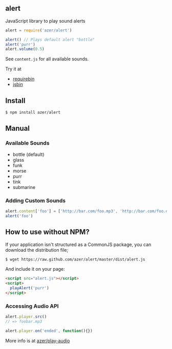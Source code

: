## alert

JavaScript library to play sound alerts 

```js
alert = require('azer/alert')

alert() // Plays default alert "bottle"
alert('purr')
alert.volume(0.5)
```

See `content.js` for all available sounds.

Try it at
* [requirebin](http://requirebin.com/?gist=6050220)
* [jsbin](http://jsbin.com/enobox/1/edit)

## Install

```bash
$ npm install azer/alert
```

## Manual

### Available Sounds

* bottle (default)
* glass
* funk
* morse
* purr
* tink
* submarine

### Adding Custom Sounds

```js
alert.content['foo'] = ['http://bar.com/foo.mp3', 'http://bar.com/foo.ogg']
alert('foo')
```

## How to use without NPM?

If your application isn't structured as a CommonJS package, you can download the distribution file;

```bash
$ wget https://raw.github.com/azer/alert/master/dist/alert.js
```

And include it on your page:

```html
<script src="alert.js"></script>
<script>
  playAlert('purr')
</script>
```

### Accessing Audio API

```js
alert.player.src()
// => foobar.mp3

alert.player.on('ended', function(){})
```

More info is at [azer/play-audio](http://github.com/azer/play-audio)
